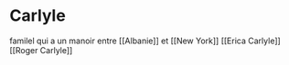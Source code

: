 # Carlyle

familel qui a un manoir entre [[Albanie]] et [[New York]]
[[Erica Carlyle]]
[[Roger Carlyle]]
